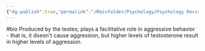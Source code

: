 ```yaml
---
{"dg-publish":true,"permalink":"/Mainfolder/Psychology/Psychology Revision/Concepts/Testosterone/"}
---
```


#bio Produced by the testes; plays a facilitative role in aggressive behavior - that is, it doesn't cause aggression, but higher levels of testosterone result in higher levels of aggression.